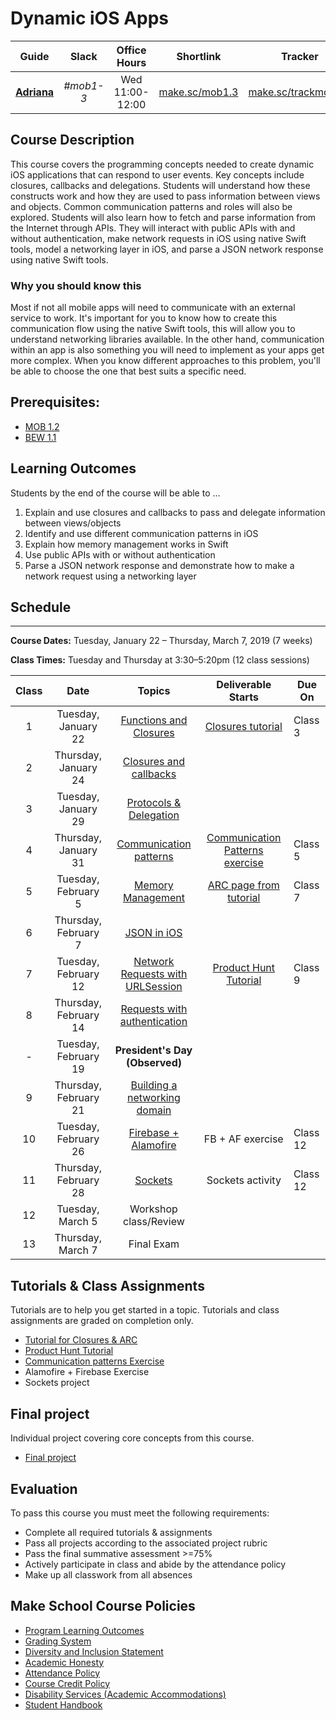 # Dynamic iOS Apps

| Guide | Slack | Office Hours | Shortlink | Tracker |
| :-: | :-: | :-: | :-: | :-: |
| [**Adriana**](mailto:adriana@makeschool.com) | _#mob1-3_ | Wed 11:00-12:00 | [make.sc/mob1.3](https://make.sc/mob1.3) | [make.sc/trackmob1.3](https://make.sc/trackmob1.3) |

## Course Description

This course covers the programming concepts needed to create dynamic iOS applications that can respond to user events. Key concepts include closures, callbacks and delegations. Students will understand how these constructs work and how they are used to pass information between views and objects. Common communication patterns and roles will also be explored. Students will also learn how to fetch and parse information from the Internet through APIs. They will interact with public APIs with and without authentication, make network requests in iOS using native Swift tools, model a networking layer in iOS, and parse a JSON network response using native Swift tools.

### Why you should know this

Most if not all mobile apps will need to communicate with an external service to work. It's important for you to know how to create this communication flow using the native Swift tools, this will allow you to understand networking libraries available. In the other hand, communication within an app is also something you will need to implement as your apps get more complex. When you know different approaches to this problem, you'll be able to choose the one that best suits a specific need.

## Prerequisites:  

- [MOB 1.2](https://github.com/Make-School-Courses/MOB-1.2-Introduction-to-iOS-Development-in-Swift)
- [BEW 1.1](https://github.com/Make-School-Courses/BEW-1.1-RESTful-and-Resourceful-MVC-Architecture)

## Learning Outcomes

Students by the end of the course will be able to ...

1. Explain and use closures and callbacks to pass and delegate information between views/objects
1. Identify and use different communication patterns in iOS
1. Explain how memory management works in Swift
1. Use public APIs with or without authentication
1. Parse a JSON network response and demonstrate how to make a network request using a networking layer

## Schedule
---
**Course Dates:** Tuesday, January 22 – Thursday, March 7, 2019 (7 weeks)

**Class Times:** Tuesday and Thursday at 3:30–5:20pm (12 class sessions)

| Class |          Date          |                 Topics                  |      Deliverable Starts    | Due On    |
|:-----:|:----------------------:|:---------------------------------------:|:--------------------------:|-----------|
|  1 |  Tuesday, January 22              | [Functions and Closures] |             [Closures tutorial]     |  Class 3  |
|  2 | Thursday, January 24             | [Closures and callbacks] | ||
|  3 |  Tuesday, January 29             | [Protocols & Delegation] | ||       
|  4 | Thursday, January 31             | [Communication patterns] |        [Communication Patterns exercise]| Class 5|
|  5 |  Tuesday, February 5             | [Memory Management] |              [ARC page from tutorial]     |  Class 7|
|  6 | Thursday, February 7             | [JSON in iOS] | ||
|  7 |  Tuesday, February 12             | [Network Requests with URLSession]| [Product Hunt Tutorial]    | Class 9 |
|  8 | Thursday, February 14             | [Requests with authentication] | ||
|  - |  Tuesday, February 19             | **President's Day (Observed)** | ||
|  9 | Thursday, February 21             | [Building a networking domain] | ||
|  10 |  Tuesday, February 26             | [Firebase + Alamofire] |        FB + AF exercise          |  Class 12 |
|  11 | Thursday, February 28             | [Sockets] |                     Sockets activity          |  Class 12 |
|  12 |  Tuesday, March 5             | Workshop class/Review | ||
|  13 | Thursday, March 7             | Final Exam | ||

[Functions and Closures]: Lessons/Lesson1/Lesson1.md
[Closures and callbacks]: Lessons/Lesson2/Lesson2.md
[Protocols & Delegation]: Lessons/Lesson3/Lesson3.md
[Communication patterns]: Lessons/Lesson4/Lesson4.md
[Memory Management]: Lessons/Lesson5/Lesson5.md
[JSON in iOS]: Lessons/Lesson6/Lesson6.md
[Network Requests with URLSession]: Lessons/Lesson7/Lesson7.md
[Requests with authentication]: Lessons/Lesson8/Lesson8.md
[Building a networking domain]: Lessons/Lesson9/Lesson9.md
[Firebase + Alamofire]: Lessons/Lesson10/Lesson10.md
[Sockets]: Lessons/Lesson11.md
[Closures tutorial]: https://github.com/MakeSchool-Tutorials/Functions-Closures-and-ARC
[Communication Patterns exercise]: https://github.com/amelinagzz/pom-starter
[ARC page from tutorial]: https://github.com/MakeSchool-Tutorials/Functions-Closures-and-ARC
[Product Hunt Tutorial]: https://www.makeschool.com/academy/track/product-hunt-api-tutorial

## Tutorials & Class Assignments

Tutorials are to help you get started in a topic.  Tutorials and class assignments are graded on completion only.

- [Tutorial for Closures & ARC](https://github.com/MakeSchool-Tutorials/Functions-Closures-and-ARC)
- [Product Hunt Tutorial](https://www.makeschool.com/academy/track/product-hunt-api-tutorial)
- [Communication patterns Exercise](https://github.com/amelinagzz/pom-starter)
- Alamofire + Firebase Exercise
- Sockets project

## Final project

Individual project covering core concepts from this course.
- [Final project](Projects/FinalProject.md)

## Evaluation
To pass this course you must meet the following requirements:

- Complete all required tutorials & assignments
- Pass all projects according to the associated project rubric
- Pass the final summative assessment >=75%
- Actively participate in class and abide by the attendance policy
- Make up all classwork from all absences


## Make School Course Policies

- [Program Learning Outcomes](https://make.sc/program-learning-outcomes)
- [Grading System](https://make.sc/grading-system)
- [Diversity and Inclusion Statement](https://make.sc/diversity-and-inclusion-statement)
- [Academic Honesty](https://make.sc/academic-honesty-policy)
- [Attendance Policy](https://make.sc/attendance-policy)
- [Course Credit Policy](https://make.sc/course-credit-policy)
- [Disability Services (Academic Accommodations)](https://make.sc/disability-services)
- [Student Handbook](https://make.sc/student-handbook)

